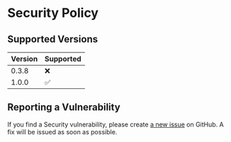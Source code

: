 # Security Policy

## Supported Versions

| Version | Supported          |
| ------- | ------------------ |
| 0.3.8   | :x:                |
| 1.0.0   | :white_check_mark: |

## Reporting a Vulnerability

If you find a Security vulnerability, please create [a new issue](https://github.com/TheAcharya/Airlift/issues) on GitHub. A fix will be issued as soon as possible.
